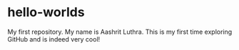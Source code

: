 # hello-worlds
My first repository. 
My name is Aashrit Luthra. This is my first time exploring GitHub and is indeed very cool!
